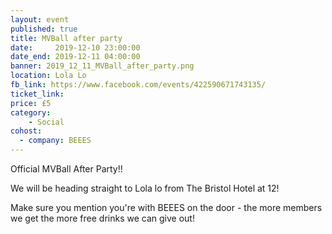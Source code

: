 ```yaml
---
layout: event
published: true
title: MVBall after party
date:     2019-12-10 23:00:00
date_end: 2019-12-11 04:00:00
banner: 2019_12_11_MVBall_after_party.png
location: Lola Lo
fb_link: https://www.facebook.com/events/422590671743135/
ticket_link:
price: £5
category:
    - Social
cohost:
  - company: BEEES
---
```


Official MVBall After Party!!

We will be heading straight to Lola lo from The Bristol Hotel at 12!

Make sure you mention you're with BEEES on the door - the more members we get the more free drinks we can give out!
